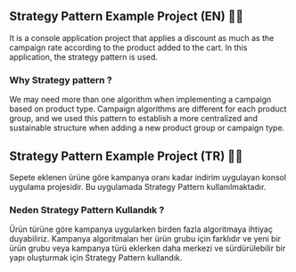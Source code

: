 
## Strategy Pattern Example Project (EN) 🚀🚀
It is a console application project that applies a discount as much as the campaign rate according to the product added to the cart. In this application, the strategy pattern is used.

### Why Strategy pattern ?
We may need more than one algorithm when implementing a campaign based on product type. Campaign algorithms are different for each product group, and we used this pattern to establish a more centralized and sustainable structure when adding a new product group or campaign type.

## Strategy Pattern Example Project (TR) 🚀🚀
Sepete eklenen ürüne göre kampanya oranı kadar indirim uygulayan konsol uygulama projesidir. Bu uygulamada Strategy Pattern kullanılmaktadır.

### Neden Strategy Pattern Kullandık ?
Ürün türüne göre kampanya uygularken birden fazla algoritmaya ihtiyaç duyabiliriz. Kampanya algoritmaları her ürün grubu için farklıdır ve yeni bir ürün grubu veya kampanya türü eklerken daha merkezi ve sürdürülebilir bir yapı oluşturmak için Strategy Pattern kullandık.
